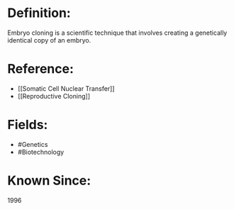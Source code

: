 

# Definition:
Embryo cloning is a scientific technique that involves creating a genetically identical copy of an embryo.

# Reference:
- [[Somatic Cell Nuclear Transfer]]
- [[Reproductive Cloning]]

# Fields: 
- #Genetics
- #Biotechnology

# Known Since:
1996

